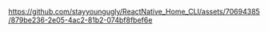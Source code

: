 

https://github.com/stayyoungugly/ReactNative_Home_CLI/assets/70694385/879be236-2e05-4ac2-81b2-074bf8fbef6e

